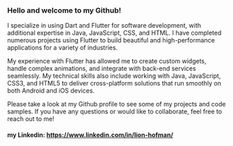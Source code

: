### Hello and welcome to my Github! 

I specialize in using Dart and Flutter for software development, with additional expertise in Java, JavaScript, CSS, and HTML. I have completed numerous projects using Flutter to build beautiful and high-performance applications for a variety of industries.

My experience with Flutter has allowed me to create custom widgets, handle complex animations, and integrate with back-end services seamlessly. My technical skills also include working with Java, JavaScript, CSS3, and HTML5 to deliver cross-platform solutions that run smoothly on both Android and iOS devices.

Please take a look at my Github profile to see some of my projects and code samples. If you have any questions or would like to collaborate, feel free to reach out to me!

#### my Linkedin: https://www.linkedin.com/in/lion-hofman/
